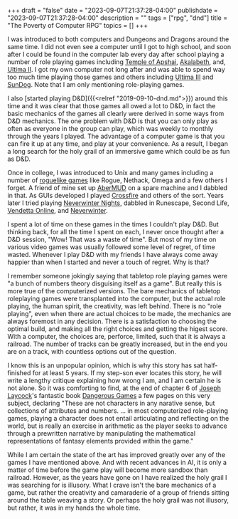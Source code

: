 +++
draft = "false"
date = "2023-09-07T21:37:28-04:00"
publishdate = "2023-09-07T21:37:28-04:00"
description = ""
tags = ["rpg", "dnd"]
title = "The Poverty of Computer RPG"
topics = []
+++

I was introduced to both computers and Dungeons and Dragons around the same time.  I did not even see a computer until I got to high school, and soon after I could be found in the computer lab every day after school playing a number of role playing games including
[Temple of Apshai](https://en.wikipedia.org/wiki/Temple_of_Apshai),
[Akalabeth](https://en.wikipedia.org/wiki/Akalabeth:_World_of_Doom), and,
[Ultima II](https://en.wikipedia.org/wiki/Ultima_II:_The_Revenge_of_the_Enchantress).
I got my own computer not long after and was able to spend way too much time playing those games and others including
[Ultima III](https://en.wikipedia.org/wiki/Ultima_III:_Exodus) and 
[SunDog](https://en.wikipedia.org/wiki/SunDog:_Frozen_Legacy).
Note that I am only mentioning role-playing games.

I also [started playing D&D]({{<relref "2019-09-10-dnd.md">}}) around this time and it was clear that those games all owed a lot to D&D, in fact the basic mechanics of the games all clearly were derived in some ways from D&D mechanics.  The one problem with D&D is that you can only play as often as everyone in the group can play, which was weekly to monthly through the years I played.
The advantage of a computer game is that you can fire it up at any time, and play at your convenience.  As a result, I began a long search for the holy grail of an immersive game which could be as fun as D&D.

Once in college, I was introduced to Unix and many games including a number of
[roguelike games](https://en.wikipedia.org/wiki/Roguelike) like Rogue, Nethack, Omega and a few others I forget.
A friend of mine set up [AberMUD](https://en.wikipedia.org/wiki/AberMUD) on a spare machine and I dabbled in that.
As GUIs developed I played [Crossfire](https://en.wikipedia.org/wiki/Crossfire_(1992_video_game)) and others of the sort.
Years later I tried playing [Neverwinter Nights](https://en.wikipedia.org/wiki/Neverwinter_Nights), dabbled in Runescape, Second Life, [Vendetta Online](https://en.wikipedia.org/wiki/Neverwinter_(video_game)), and [Neverwinter](https://en.wikipedia.org/wiki/Neverwinter_(video_game)).

I spent a lot of time on these games in the times I couldn't play D&D.  But thinking back, for all the time I spent on each, I never once thought after a D&D session, "Wow!  That was a waste of time".  But most of my time on various video games was usually followed some level of regret, of time wasted.  Whenever I play D&D with my friends I have always come away happier than when I started and never a touch of regret.  Why is that?

I remember someone jokingly saying that tabletop role playing games were "a bunch of numbers theory disguising itself as a game".  But really this is more true of the computerized versions.  The bare mechanics of tabletop roleplaying games were transplanted into the computer, but the actual role playing, the human spirit, the creativity, was left behind.  There is no "role playing", even when there are actual choices to be made, the mechanics are always foremost in any decision.  There is a satisfaction to choosing the optimal build, and making all the right choices and getting the higest score.  With a computer, the choices are, perforce, limited, such that it is always a railroad.  The number of tracks can be greatly increased, but in the end you are on a track, with countless options out of the question.

I know this is an unpopular opinion, which is why this story has sat half-finished for at least 5 years.  If my step-son ever locates this story, he will write a lengthy critique explaining how wrong I am, and I am certain he is not alone.  So it was comforting to find, at the end of chapter 6 of [Joseph Laycock](https://faculty.txst.edu/profile/1922193)'s fantastic book [Dangerous Games](https://www.ucpress.edu/book/9780520284920/dangerous-games) a few pages on this very subject, declaring "These are not characters in any narative sense, but collections of attributes and numbers. ... in most computerized role-playing games, playing a character does not entail articulating and reflecting on the world, but is really an exercise in arithmetic as the player seeks to advance through a prewritten narrative by manipulating the mathematical representations of fantasy elements provided within the game."

While I am certain the state of the art has improved greatly over any of the games I have mentioned above.  And with recent advances in AI, it is only a matter of time before the game play will become more sandbox than railroad.  However, as the years have gone on I have realized the holy grail I was searching for is illusory.  What I crave isn't the bare mechanics of a game, but rather the creativity and camaraderie of a group of friends sitting around the table weaving a story.  Or perhaps the holy grail was not illusory, but rather, it was in my hands the whole time.



